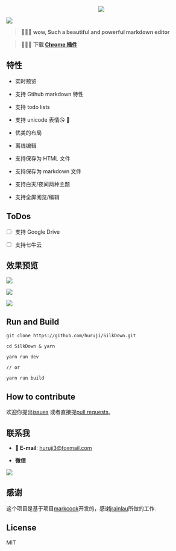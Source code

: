 
<p align="center"><img src="https://raw.githubusercontent.com/huruji/SilkDown/master/img/logo.png"/></p>

![](http://oiwfsj4xe.bkt.clouddn.com/slogan.png)


> :lollipop::lollipop::lollipop: **wow, Such a beautiful and powerful markdown editor**


> :gem::gem::gem: **下载 [Chrome 插件]()**


## 特性

- 实时预览

- 支持 Gtihub markdown 特性

- 支持 todo lists

- 支持 unicode 表情:kissing_heart: :dart:

- 优美的布局

- 离线编辑

- 支持保存为 HTML 文件

- 支持保存为 markdown 文件

- 支持白天/夜间两种主题

- 支持全屏阅览/编辑


## ToDos

- [ ] 支持 Google Drive

- [ ] 支持七牛云

## 效果预览

![](http://oiwfsj4xe.bkt.clouddn.com/shoot1.png)

![](http://oiwfsj4xe.bkt.clouddn.com/shoot2.png)

![](http://oiwfsj4xe.bkt.clouddn.com/shoot3.png)

## Run and Build

```shell
git clone https://github.com/huruji/SilkDown.git

cd SilkDown & yarn

yarn run dev

// or

yarn run build
```

## How to contribute

欢迎你提出[issues](https://github.com/huruji/SilkDown/issues/new) 或者直接提[pull requests](https://github.com/huruji/SilkDown/pulls)。

## 联系我
- **:e-mail: E-mail**: huruji3@foxmail.com

- **微信**

![](http://oiwfsj4xe.bkt.clouddn.com/wechat.png)

## 感谢
这个项目是基于项目[markcook](https://github.com/jrainlau/markcook)开发的，感谢[jrainlau](https://github.com/jrainlau)所做的工作.

## License
MIT